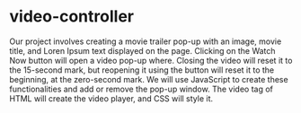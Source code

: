 # video-controller

Our project involves creating a movie trailer pop-up with an image, movie title, and Loren Ipsum text displayed on the page.
Clicking on the Watch Now button will open a video pop-up where. Closing the video will reset it to the 15-second mark,
but reopening it using the button will reset it to the beginning, at the zero-second mark.
We will use JavaScript to create these functionalities and add or remove the pop-up window.
The video tag of HTML will create the video player, and CSS will style it.
